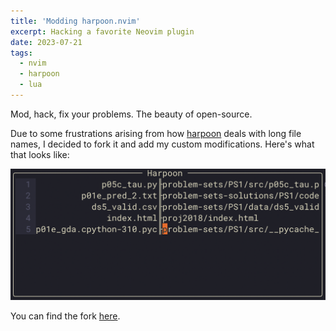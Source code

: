 ```yaml
---
title: 'Modding harpoon.nvim'
excerpt: Hacking a favorite Neovim plugin
date: 2023-07-21
tags:
  - nvim
  - harpoon
  - lua
---
```

Mod, hack, fix your problems. The beauty of open-source.
<!--more-->

Due to some frustrations arising from how [harpoon](https://github.com/ThePrimeagen/harpoon)
deals with long file names, I decided to fork it and add my custom modifications. Here's what that looks like:

![harpoon sample](harpoon_separator_example.png)

You can find the fork [here](https://www.github.com/ujkan/harpoon).

